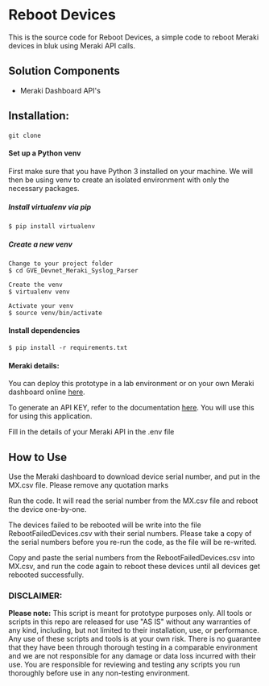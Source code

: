 # Reboot Devices

This is the source code for Reboot Devices, a simple code to reboot Meraki devices in bluk using Meraki API calls.

## Solution Components
* Meraki Dashboard API's

## Installation:
####
```console
git clone
```
#### Set up a Python venv
First make sure that you have Python 3 installed on your machine. We will then be using venv to create
an isolated environment with only the necessary packages.

##### Install virtualenv via pip
```
$ pip install virtualenv
```

##### Create a new venv
```
Change to your project folder
$ cd GVE_Devnet_Meraki_Syslog_Parser

Create the venv
$ virtualenv venv

Activate your venv
$ source venv/bin/activate
```

#### Install dependencies
```
$ pip install -r requirements.txt
```

#### Meraki details:
You can deploy this prototype in a lab environment or on your own Meraki dashboard online
[here](https://account.meraki.com/secure/login/dashboard_login).

To generate an API KEY, refer to the documentation [here](https://documentation.meraki.com/zGeneral_Administration/Other_Topics/The_Cisco_Meraki_Dashboard_API#Enable_API_access).
You will use this for using this application.

Fill in the details of your Meraki API in the .env file


## How to Use

Use the Meraki dashboard to download device serial number, and put in the MX.csv file. Please remove any quotation marks

Run the code. It will read the serial number from the MX.csv file and reboot the device one-by-one.

The devices failed to be rebooted will be write into the file RebootFailedDevices.csv with their serial numbers. Please take a copy of the serial numbers before you re-run the code, as the file will be re-writed.

Copy and paste the serial numbers from the RebootFailedDevices.csv into MX.csv, and run the code again to reboot these devices until all devices get rebooted successfully.

### DISCLAIMER:
<b>Please note:</b> This script is meant for prototype purposes only. All tools or scripts in this repo are released for use "AS IS" without any warranties of any kind, including, but not limited to their installation, use, or performance. Any use of these scripts and tools is at your own risk. There is no guarantee that they have been through thorough testing in a comparable environment and we are not responsible for any damage or data loss incurred with their use.
You are responsible for reviewing and testing any scripts you run thoroughly before use in any non-testing environment.
